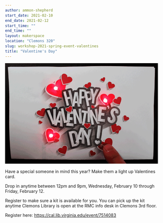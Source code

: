 ```yaml
---
author: ammon-shepherd
start_date: 2021-02-10
end_date: 2021-02-12
start_time: ""
end_time: ""
layout: makerspace
location: "Clemons 320"
slug: workshop-2021-spring-event-valentines
title: "Valentine's Day"
---
```


![Valentine's Day](/assets/post-media/workshops/valentines.gif)

Have a special someone in mind this year? Make them a light up Valentines card.

Drop in anytime between 12pm and 9pm, Wednesday, February 10 through Friday, February 12.

Register to make sure a kit is available for you. You can pick up the kit anytime Clemons Library is open at the RMC info desk in Clemons 3rd floor.


Register here: [https://cal.lib.virginia.edu/event/7514083 ](https://cal.lib.virginia.edu/event/7514083)
